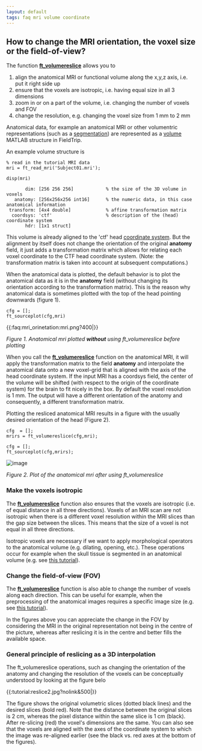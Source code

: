 ```yaml
---
layout: default
tags: faq mri volume coordinate
---
```



## How to change the MRI orientation, the voxel size or the field-of-view?

The function **[ft_volumereslice](/reference/ft_volumereslice)** allows you to 
 1.  align the anatomical MRI or functional volume along the x,y,z axis, i.e. put it right side up
 2.  ensure that the voxels are isotropic, i.e. having equal size in all 3 dimensions
 3.  zoom in or on a part of the volume, i.e. changing the number of voxels and FOV
 4.  change the resolution, e.g. changing the voxel size from 1 mm to 2 mm

Anatomical data, for example an anatomical MRI or other volumentric representations (such as a  [segmentation](/faq/how_is_the_segmentation_defined)) are represented as a [volume](/reference/ft_datatype_volume) MATLAB structure in FieldTrip. 
 
An example volume structure is

	
	% read in the tutorial MRI data
	mri = ft_read_mri('Subject01.mri');
	
	disp(mri)
	
	       dim: [256 256 256]            % the size of the 3D volume in voxels
	   anatomy: [256x256x256 int16]      % the numeric data, in this case anatomical information
	 transform: [4x4 double]             % affine transformation matrix 
	  coordsys: 'ctf'                    % description of the (head) coordinate system
	       hdr: [1x1 struct] 
	            


This volume is already aligned to the 'ctf' head [coordinate system](/faq/how_are_the_different_head_and_mri_coordinate_systems_defined). But the alignment by itself does not change the orientation of the original **anatomy** field, it just adds a transformation matrix which allows for relating each voxel coordinate to the CTF head coordinate system. (Note: the transformation matrix is taken into account at subsequent computations.)

When the anatomical data is plotted, the default behavior is to plot the anatomical data as it is in the **anatomy** field (without changing its orientation according to the transformation matrix). This is the reason why anatomical data is sometimes plotted with the top of the head pointing downwards (figure 1).

	
	cfg = [];
	ft_sourceplot(cfg,mri)


{{:faq:mri_orinetation:mri.png?400|}}

*Figure 1. Anatomical mri plotted **without** using ft_volumereslice before plotting*

When you call the **[ft_volumereslice](/reference/ft_volumereslice)** function on the anatomical MRI, it will apply the transformation matrix to the field **anatomy** and interpolate the anatomical data onto a new voxel-grid that is aligned with the axis of the head coordinate system. If the input MRI has a coordsys field, the center of the volume will be shifted (with respect to the origin of the coordinate system) for the brain to fit nicely in the box. By default the voxel resolution is 1 mm. The output will have a different orientation of the anatomy and consequently, a different transformation matrix. 

Plotting the resliced anatomical MRI results in a figure with the usually desired orientation of the head (Figure 2).

	
	cfg  = [];
	mrirs = ft_volumereslice(cfg,mri);
	
	cfg = [];
	ft_sourceplot(cfg,mrirs); 


![image](/media/faq/mri_orinetation/mrirs.png)

*Figure 2. Plot of the anatomical mri after using ft_volumereslice*  

### Make the voxels isotropic

The **[ft_volumereslice](/reference/ft_volumereslice)** function also ensures that the voxels are isotropic (i.e. of equal distance in all three directions). Voxels of an MRI scan are not isotropic when there is a different voxel resolution within the MRI slices than the gap size between the slices. This means that the size of a voxel is not equal in all three directions. 

Isotropic voxels are necessary if we want to apply morphological operators to the anatomical volume (e.g. dilating, opening, etc.). These operations occur for example when the skull tissue is segmented in an anatomical volume (e.g. see [this tutorial](/development/headmodel_tutorial_eeg)). 

### Change the field-of-view (FOV)

The **[ft_volumereslice](/reference/ft_volumereslice)** function is also able to change the number of voxels along each direction. This can be useful for example, when the preprocessing of the anatomical images requires a specific image size (e.g. see [this tutorial](/tutorial/minimumnormestimate)).

In the figures above you can appreciate the change in the FOV by considering the MRI in the original representation not being in the centre of the picture, whereas after reslicing it is in the centre and better fills the available space.


### General principle of reslicing as a 3D interpolation

The ft_volumereslice operations, such as changing the orientation of the anatomy and changing the resolution of the voxels can be conceptually understood by looking at the figure belo

{{:tutorial:reslice2.jpg?nolink&500|}}

The figure shows the original volumetric slices (dotted black lines) and the desired slices (bold red). Note that the distance between the original slices is 2 cm, whereas the pixel distance within the same slice is 1 cm (black). After re-slicing (red) the voxel's dimensions are the same. You can also see that the voxels are aligned with the axes of the coordinate system to which the image was re-aligned earlier (see the black vs. red axes at the bottom of the figures). 

